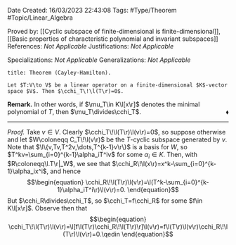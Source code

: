 <div class="topSpace"></div>

Date Created: 16/03/2023 22:43:08
Tags: #Type/Theorem #Topic/Linear_Algebra

Proved by: [[Cyclic subspace of finite-dimensional is finite-dimensional]], [[Basic properties of characteristic polynomial and invariant subspaces]]
References: _Not Applicable_
Justifications: _Not Applicable_

Specializations: _Not Applicable_
Generalizations: _Not Applicable_

``` ad-Theorem
title: Theorem (Cayley-Hamilton).

Let $T:V\to V$ be a linear operator on a finite-dimensional $K$-vector space $V$. Then $\cchi_T\!\l(T\r)=0$.

```

**Remark.** In other words, if $\mu_T\in K\l[x\r]$ denotes the minimal polynomial of $T$, then $\mu_T\divides\cchi_T$.<span style="float:right;">$\blacklozenge$</span>

---

<i>Proof.</i> Take $v\in V$. Clearly $\cchi_T\!\l(T\r)\l(v\r)=0$, so suppose otherwise and let $W\coloneqq C_T\!\l(v\r)$ be the $T$-cyclic subspace generated by $v$. Note that $\l\{v,Tv,T^2v,\dots,T^{k-1}v\r\}$ is a basis for $W$, so $T^kv=\sum_{i=0}^{k-1}\alpha_iT^iv$ for some $\alpha_i\in K$. Then, with $R\coloneqq\l.T\r|_W$, we see that $\cchi_R\!\l(x\r)=x^k-\sum_{i=0}^{k-1}\alpha_ix^i$, and hence
$$\begin{equation}
    \cchi_R\!\l(T\r)\l(v\r)=\l(T^k-\sum_{i=0}^{k-1}\alpha_iT^i\r)\l(v\r)=0.
\end{equation}$$
But $\cchi_R\divides\cchi_T$, so $\cchi_T=f\cchi_R$ for some $f\in K\l[x\r]$. Observe then that
$$\begin{equation}
    \cchi_T\!\l(T\r)\l(v\r)=\l[f\l(T\r)\cchi_R\!\l(T\r)\r]\l(v\r)=f\l(T\r)\l(v\r)\cchi_R\!\l(T\r)\l(v\r)=0.\qedin
\end{equation}$$
